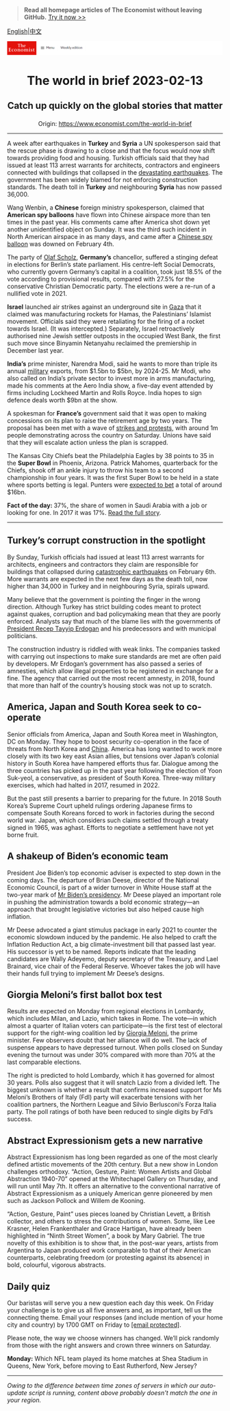 > **Read all homepage articles of The Economist without leaving GitHub.** [Try it now >>](https://arielherself.github.io/te)

[English](https://github.com/arielherself/espresso/blob/main/README.md)|[中文](https://github-com.translate.goog/arielherself/espresso/blob/main/README.md?_x_tr_sl=en&_x_tr_tl=zh-CN&_x_tr_hl=zh-CN&_x_tr_pto=wapp)



![The Economist](menubar.png)

# <p align="center">The world in brief 2023-02-13</p>

## <p align="center">Catch up quickly on the global stories that matter</p>

<p align="center">Origin: <a href="https://www.economist.com/the-world-in-brief">https://www.economist.com/the-world-in-brief</a><hr>

A week after earthquakes in <strong>Turkey</strong> and <strong>Syria</strong> a UN spokesperson said that the rescue phase is drawing to a close and that the focus would now shift towards providing food and housing. Turkish officials said that they had issued at least 113 arrest warrants for architects, contractors and engineers connected with buildings that collapsed in the [devastating earthquakes](https://www.economist.com/europe/2023/02/09/the-earthquakes-in-turkey-and-syria-have-shaken-both-countries). The government has been widely blamed for not enforcing construction standards. The death toll in <strong>Turkey</strong> and neighbouring <strong>Syria</strong> has now passed 36,000.

Wang Wenbin, a <strong>Chinese</strong> foreign ministry spokesperson, claimed that <strong>American spy balloons</strong> have flown into Chinese airspace more than ten times in the past year. His comments came after America shot down yet another unidentified object on Sunday. It was the third such incident in North American airspace in as many days, and came after a [Chinese spy balloon](https://www.economist.com/china/2023/02/07/the-lessons-from-the-chinese-spy-balloon) was downed on February 4th.

The party of [Olaf Scholz](https://www.economist.com/europe/2022/12/07/germanys-ruling-coalition-marks-its-first-anniversary), <strong>Germany’s</strong> chancellor, suffered a stinging defeat in elections for Berlin’s state parliament. His centre-left Social Democrats, who currently govern Germany’s capital in a coalition, took just 18.5% of the vote according to provisional results, compared with 27.5% for the conservative Christian Democratic party. The elections were a re-run of a nullified vote in 2021.

<strong>Israel</strong> launched air strikes against an underground site in [Gaza](https://www.economist.com/middle-east-and-africa/2022/07/14/young-palestinians-in-gaza-cannot-find-work-and-cannot-leave) that it claimed was manufacturing rockets for Hamas, the Palestinians’ Islamist movement. Officials said they were retaliating for the firing of a rocket towards Israel. (It was intercepted.) Separately, Israel retroactively authorised nine Jewish settler outposts in the occupied West Bank, the first such move since Binyamin Netanyahu reclaimed the premiership in December last year.

<strong>India’s</strong> prime minister, Narendra Modi, said he wants to more than triple its annual [military](https://www.economist.com/asia/2018/03/28/india-spends-a-fortune-on-defence-and-gets-poor-value-for-money) exports, from $1.5bn to $5bn, by 2024-25. Mr Modi, who also called on India’s private sector to invest more in arms manufacturing, made his comments at the Aero India show, a five-day event attended by firms including Lockheed Martin and Rolls Royce. India hopes to sign defence deals worth $9bn at the show.

A spokesman for <strong>France’s</strong> government said that it was open to making concessions on its plan to raise the retirement age by two years. The proposal has been met with a wave of [strikes and protests](https://www.economist.com/europe/2023/02/06/why-france-is-arguing-about-work-and-the-right-to-be-lazy), with around 1m people demonstrating across the country on Saturday. Unions have said that they will escalate action unless the plan is scrapped.

The Kansas City Chiefs beat the Philadelphia Eagles by 38 points to 35 in the <strong>Super Bowl</strong> in Phoenix, Arizona. Patrick Mahomes, quarterback for the Chiefs, shook off an ankle injury to throw his team to a second championship in four years. It was the first Super Bowl to be held in a state where sports betting is legal. Punters were [expected to bet](https://www.economist.com/culture/2023/02/10/the-national-football-league-bets-on-betting) a total of around $16bn.

<strong>Fact of the day: </strong>37%, the share of women in Saudi Arabia with a job or looking for one. In 2017 it was 17%. [Read the full story](https://www.economist.com/leaders/2023/02/09/arab-petrostates-must-prepare-their-citizens-for-a-post-oil-future).

----------

## Turkey’s corrupt construction in the spotlight

By Sunday, Turkish officials had issued at least 113 arrest warrants for architects, engineers and contractors they claim are responsible for buildings that collapsed during [catastrophic earthquakes](https://www.economist.com/europe/2023/02/09/the-earthquakes-in-turkey-and-syria-have-shaken-both-countries) on February 6th. More warrants are expected in the next few days as the death toll, now higher than 34,000 in Turkey and in neighbouring Syria, spirals upward.

Many believe that the government is pointing the finger in the wrong direction. Although Turkey has strict building codes meant to protect against quakes, corruption and bad policymaking mean that they are poorly enforced. Analysts say that much of the blame lies with the governments of [President Recep Tayyip Erdogan](https://www.economist.com/special-report/2023-01-21) and his predecessors and with municipal politicians.

The construction industry is riddled with weak links. The companies tasked with carrying out inspections to make sure standards are met are often paid by developers. Mr Erdogan’s government has also passed a series of amnesties, which allow illegal properties to be registered in exchange for a fine. The agency that carried out the most recent amnesty, in 2018, found that more than half of the country’s housing stock was not up to scratch. 

## America, Japan and South Korea seek to co-operate

Senior officials from America, Japan and South Korea meet in Washington, DC on Monday. They hope to boost security co-operation in the face of threats from North Korea and [China](https://www.economist.com/china/2023/02/09/tensions-will-linger-over-a-chinese-balloon-downed-by-america). America has long wanted to work more closely with its two key east Asian allies, but tensions over Japan’s colonial history in South Korea have hampered efforts thus far. Dialogue among the three countries has picked up in the past year following the election of Yoon Suk-yeol, a conservative, as president of South Korea. Three-way military exercises, which had halted in 2017, resumed in 2022. 

But the past still presents a barrier to preparing for the future. In 2018 South Korea’s Supreme Court upheld rulings ordering Japanese firms to compensate South Koreans forced to work in factories during the second world war. Japan, which considers such claims settled through a treaty signed in 1965, was aghast. Efforts to negotiate a settlement have not yet borne fruit.

## A shakeup of Biden’s economic team

President Joe Biden’s top economic adviser is expected to step down in the coming days. The departure of Brian Deese, director of the National Economic Council, is part of a wider turnover in White House staff at the two-year mark of [Mr Biden’s presidency](https://www.economist.com/president-joe-biden-polls). Mr Deese played an important role in pushing the administration towards a bold economic strategy—an approach that brought legislative victories but also helped cause high inflation.

Mr Deese advocated a giant stimulus package in early 2021 to counter the economic slowdown induced by the pandemic. He also helped to craft the Inflation Reduction Act, a big climate-investment bill that passed last year. His successor is yet to be named. Reports indicate that the leading candidates are Wally Adeyemo, deputy secretary of the Treasury, and Lael Brainard, vice chair of the Federal Reserve. Whoever takes the job will have their hands full trying to implement Mr Deese’s designs.

## Giorgia Meloni’s first ballot box test

Results are expected on Monday from regional elections in Lombardy, which includes Milan, and Lazio, which takes in Rome. The vote—in which almost a quarter of Italian voters can participate—is the first test of electoral support for the right-wing coalition led by [Giorgia Meloni](https://www.economist.com/europe/2023/01/26/after-a-steady-first-100-days-choppier-waters-await-giorgia-meloni), the prime minister. Few observers doubt that her alliance will do well. The lack of suspense appears to have depressed turnout. When polls closed on Sunday evening the turnout was under 30% compared with more than 70% at the last comparable elections.

The right is predicted to hold Lombardy, which it has governed for almost 30 years. Polls also suggest that it will snatch Lazio from a divided left. The biggest unknown is whether a result that confirms increased support for Ms Meloni’s Brothers of Italy (FdI) party will exacerbate tensions with her coalition partners, the Northern League and Silvio Berlusconi’s Forza Italia party. The poll ratings of both have been reduced to single digits by FdI’s success.

## Abstract Expressionism gets a new narrative

Abstract Expressionism has long been regarded as one of the most clearly defined artistic movements of the 20th century. But a new show in London challenges orthodoxy. “Action, Gesture, Paint: Women Artists and Global Abstraction 1940-70” opened at the Whitechapel Gallery on Thursday, and will run until May 7th. It offers an alternative to the conventional narrative of Abstract Expressionism as a uniquely American genre pioneered by men such as Jackson Pollock and Willem de Kooning. 

“Action, Gesture, Paint” uses pieces loaned by Christian Levett, a British collector, and others to stress the contributions of women. Some, like Lee Krasner, Helen Frankenthaler and Grace Hartigan, have already been highlighted in “Ninth Street Women”, a book by Mary Gabriel. The true novelty of this exhibition is to show that, in the post-war years, artists from Argentina to Japan produced work comparable to that of their American counterparts, celebrating freedom (or protesting against its absence) in bold, colourful, vigorous abstracts.

## Daily quiz

Our baristas will serve you a new question each day this week. On Friday your challenge is to give us all five answers and, as important, tell us the connecting theme. Email your responses (and include mention of your home city and country) by 1700 GMT on Friday to [<span class="__cf_email__" data-cfemail="f0a185998ab58380829583839fb095939f9e9f9d998384de939f9d">[email&#160;protected]</span>](https://mail.google.com/mail/?view=cm&amp;fs=1&amp;tf=1&amp;to=QuizEspresso@economist.com). 

Please note, the way we choose winners has changed. We’ll pick randomly from those with the right answers and crown three winners on Saturday.

<strong>Monday:</strong> Which NFL team played its home matches at Shea Stadium in Queens, New York, before moving to East Rutherford, New Jersey?

----------

*Owing to the difference between time zones of servers in which our auto-update script is running, content above probably doesn't match the one in your region.*
